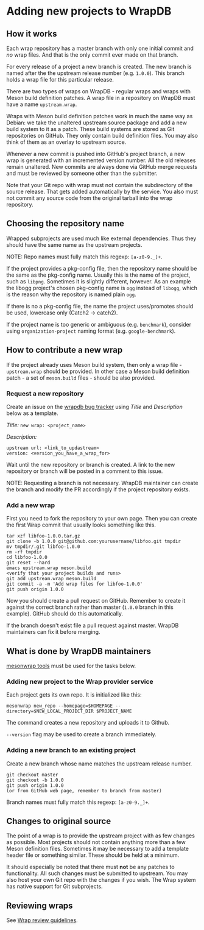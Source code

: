 # Adding new projects to WrapDB


## How it works

Each wrap repository has a master branch with only one initial commit and *no* wrap files.
And that is the only commit ever made on that branch.

For every release of a project a new branch is created. The new branch is named after the
the upstream release number (e.g. `1.0.0`). This branch holds a wrap file for
this particular release.

There are two types of wraps on WrapDB - regular wraps and wraps with Meson build
definition patches. A wrap file in a repository on WrapDB must have a name `upstream.wrap`.

Wraps with Meson build definition patches work in much the same way as Debian:
we take the unaltered upstream source package and add a new build system to it as a patch.
These build systems are stored as Git repositories on GitHub. They only contain build definition files.
You may also think of them as an overlay to upstream source.

Whenever a new commit is pushed into GitHub's project branch, a new wrap is generated
with an incremented version number. All the old releases remain unaltered.
New commits are always done via GitHub merge requests and must be reviewed by
someone other than the submitter.

Note that your Git repo with wrap must not contain the subdirectory of the source
release. That gets added automatically by the service. You also must not commit
any source code from the original tarball into the wrap repository.

## Choosing the repository name

Wrapped subprojects are used much like external dependencies. Thus
they should have the same name as the upstream projects.

NOTE: Repo names must fully match this regexp: `[a-z0-9._]+`.

If the project provides a pkg-config file, then the repository name should be
the same as the pkg-config name. Usually this is the name of the
project, such as `libpng`. Sometimes it is slightly different,
however. As an example the libogg project's chosen pkg-config name is
`ogg` instead of `libogg`, which is the reason why the repository is
named plain `ogg`.

If there is no a pkg-config file, the name the project uses/promotes should be used,
lowercase only (Catch2 -> catch2).

If the project name is too generic or ambiguous (e.g. `benchmark`),
consider using `organization-project` naming format (e.g. `google-benchmark`).

## How to contribute a new wrap

If the project already uses Meson build system, then only a wrap file - `upstream.wrap`
should be provided. In other case a Meson build definition patch - a set of `meson.build`
files - should be also provided.

### Request a new repository

Create an issue on the [wrapdb bug tracker](https://github.com/mesonbuild/wrapdb/issues)
using *Title* and *Description* below as a template.

*Title:* `new wrap: <project_name>`

*Description:*
```
upstream url: <link_to_updastream>
version: <version_you_have_a_wrap_for>
```

Wait until the new repository or branch is created. A link to the new repository or branch
will be posted in a comment to this issue.

NOTE: Requesting a branch is not necessary. WrapDB maintainer can create the branch and
modify the PR accordingly if the project repository exists.

### Add a new wrap

First you need to fork the repository to your own page.
Then you can create the first Wrap commit that usually looks something like this.

```
tar xzf libfoo-1.0.0.tar.gz
git clone -b 1.0.0 git@github.com:yourusername/libfoo.git tmpdir
mv tmpdir/.git libfoo-1.0.0
rm -rf tmpdir
cd libfoo-1.0.0
git reset --hard
emacs upstream.wrap meson.build
<verify that your project builds and runs>
git add upstream.wrap meson.build
git commit -a -m 'Add wrap files for libfoo-1.0.0'
git push origin 1.0.0
```

Now you should create a pull request on GitHub. Remember to create it against the
correct branch rather than master (`1.0.0` branch in this example). GitHub should do
this automatically.

If the branch doesn't exist file a pull request against master.
WrapDB maintainers can fix it before merging.

## What is done by WrapDB maintainers

[mesonwrap tools](Wrap-maintainer-tools.md) must be used for the tasks below.

### Adding new project to the Wrap provider service

Each project gets its own repo. It is initialized like this:

```
mesonwrap new_repo --homepage=$HOMEPAGE --directory=$NEW_LOCAL_PROJECT_DIR $PROJECT_NAME
```

The command creates a new repository and uploads it to Github.

`--version` flag may be used to create a branch immediately.

### Adding a new branch to an existing project

Create a new branch whose name matches the upstream release number.

```
git checkout master
git checkout -b 1.0.0
git push origin 1.0.0
(or from GitHub web page, remember to branch from master)
```

Branch names must fully match this regexp: `[a-z0-9._]+`.

## Changes to original source

The point of a wrap is to provide the upstream project with as few
changes as possible. Most projects should not contain anything more
than a few Meson definition files. Sometimes it may be necessary to
add a template header file or something similar. These should be held
at a minimum.

It should especially be noted that there must **not** be any patches
to functionality. All such changes must be submitted to upstream. You
may also host your own Git repo with the changes if you wish. The Wrap
system has native support for Git subprojects.

## Reviewing wraps

See [Wrap review guidelines](Wrap-review-guidelines.md).
